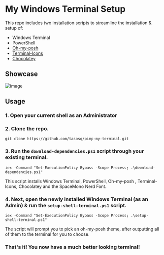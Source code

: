 # My Windows Terminal Setup

This repo includes two installation scripts to streamline the installation & setup of:

- Windows Terminal
- PowerShell
- [Oh-my-posh](https://ohmyposh.dev/)
- [Terminal-Icons](https://github.com/devblackops/Terminal-Icons)
- [Chocolatey](https://chocolatey.org/)

## Showcase

![image](https://github.com/tasosq/pimp-my-terminal/assets/105006739/f3a60d3c-2482-480c-a90a-8682604b2206)

## Usage

### 1. Open your current shell as an Administrator

### 2. Clone the repo.

```
git clone https://github.com/tasosq/pimp-my-terminal.git
```

### 3. Run the `download-dependencies.ps1` script through your existing terminal.

```
iex -Command "Set-ExecutionPolicy Bypass -Scope Process; .\download-dependencies.ps1"
```

This script installs Windows Terminal, PowerShell, Oh-my-posh , Terminal-Icons, Chocolatey and the SpaceMono Nerd Font.

### 4. Next, open the newly installed Windows Terminal (as an Admin) & run the `setup-shell-terminal.ps1` script.

```
iex -Command "Set-ExecutionPolicy Bypass -Scope Process; .\setup-shell-terminal.ps1"
```

The script will prompt you to pick an oh-my-posh theme, after outputting all of them to the terminal for you to choose.

### That's it! You now have a much better looking terminal!
